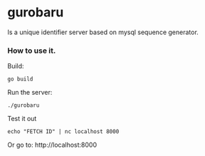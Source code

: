 # gurobaru

Is a unique identifier server based on mysql sequence generator.

### How to use it.

Build:
```
go build
```

Run the server:
```
./gurobaru
```

Test it out
```
echo "FETCH ID" | nc localhost 8000
```

Or go to: http://localhost:8000
